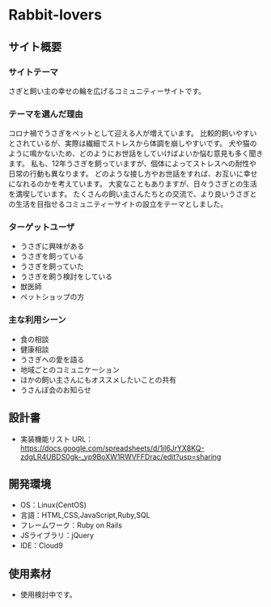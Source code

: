 # Rabbit-lovers

## サイト概要
### サイトテーマ
さぎと飼い主の幸せの輪を広げるコミュニティーサイトです。

### テーマを選んだ理由
コロナ禍でうさぎをペットとして迎える人が増えています。
比較的飼いやすいとされているが、実際は繊細でストレスから体調を崩しやすいです。
犬や猫のように鳴かないため、どのようにお世話をしていけばよいか悩む意見も多く聞きます。
私も、12年うさぎを飼っていますが、個体によってストレスへの耐性や日常の行動も異なります。
どのような接し方やお世話をすれば、お互いに幸せになれるのかを考えています。
大変なこともありますが、日々うさぎとの生活を満喫しています。
たくさんの飼い主さんたちとの交流で、より良いうさぎとの生活を目指せるコミュニティーサイトの設立をテーマとしました。

### ターゲットユーザ
- うさぎに興味がある
- うさぎを飼っている
- うさぎを飼っていた
- うさぎを飼う検討をしている
- 獣医師
- ペットショップの方

### 主な利用シーン
- 食の相談
- 健康相談
- うさぎへの愛を語る
- 地域ごとのコミュニケーション
- ほかの飼い主さんにもオススメしたいことの共有
- うさんぽ会のお知らせ

## 設計書
- 実装機能リスト
URL：https://docs.google.com/spreadsheets/d/1il6JrYX8KQ-zdgLR4UBDS0gk-_yp9BoXW1RWVFFDrac/edit?usp=sharing

## 開発環境
- OS：Linux(CentOS)
- 言語：HTML,CSS,JavaScript,Ruby,SQL
- フレームワーク：Ruby on Rails
- JSライブラリ：jQuery
- IDE：Cloud9

## 使用素材
- 使用検討中です。